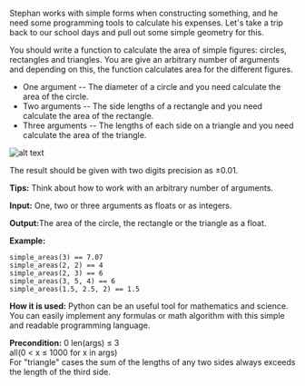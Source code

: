 Stephan works with simple forms when constructing something, and he need some programming tools to calculate his expenses. Let's take a trip back to our school days and pull out some simple geometry for this.

You should write a function to calculate the area of simple figures: circles, rectangles and triangles. You are give an arbitrary number of arguments and depending on this, the function calculates area for the different figures.

* One argument -- The diameter of a circle and you need calculate the area of the circle.
* Two arguments -- The side lengths of a rectangle and you need calculate the area of the rectangle.
* Three arguments -- The lengths of each side on a triangle and you need calculate the area of the triangle.

![alt text](https://py-static.checkio.org/media/task/media/c36e8316cdb34871897265aedca7f4d2/simple-areas.png)

The result should be given with two digits precision as ±0.01.

<b>Tips:</b> Think about how to work with an arbitrary number of arguments.

<b>Input:</b> One, two or three arguments as floats or as integers.

<b>Output:</b>The area of the circle, the rectangle or the triangle as a float.

<b>Example:</b>
```
simple_areas(3) == 7.07
simple_areas(2, 2) == 4
simple_areas(2, 3) == 6
simple_areas(3, 5, 4) == 6
simple_areas(1.5, 2.5, 2) == 1.5
```

<b>How it is used:</b> Python can be an useful tool for mathematics and science. You can easily implement any formulas or math algorithm with this simple and readable programming language.

<b>Precondition:</b>
0 len(args) ≤ 3</br>
all(0 < x ≤ 1000 for x in args)</br>
For "triangle" cases the sum of the lengths of any two sides always exceeds the length of the third side.